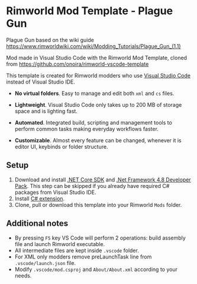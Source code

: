 # Rimworld Mod Template - Plague Gun

Plague Gun based on the wiki guide https://www.rimworldwiki.com/wiki/Modding_Tutorials/Plague_Gun_(1.1)

Mod made in Visual Studio Code with the Rimworld Mod Template, cloned from https://github.com/onoira/rimworld-vscode-template

This template is created for Rimworld modders who use [Visual Studio Code](https://code.visualstudio.com/) instead of Visual Studio IDE.

* __No virtual folders__. Easy to manage and edit both `xml` and `cs` files.

* __Lightweight__. Visual Studio Code only takes up to 200 MB of storage space and is lighting fast.

* __Automated__. Integrated build, scripting and management tools to perform common tasks making everyday workflows faster.

* __Customizable__. Almost every feature can be changed, whenever it is editor UI, keybinds or folder structure.

## Setup
1. Download and install [.NET Core SDK](https://dotnet.microsoft.com/download/dotnet-core) and [.Net Framework 4.8 Developer Pack](https://dotnet.microsoft.com/download/dotnet-framework/net48). This step can be skipped if you already have required C# packages from Visual Studio IDE.
2. Install [C# extension](https://marketplace.visualstudio.com/items?itemName=ms-dotnettools.csharp).
3. Clone, pull or download this template into your Rimworld `Mods` folder.

## Additional notes
* By pressing `F5` key VS Code will perform 2 operations: build assembly file and launch Rimworld executable. 
* All intermediate files are kept inside `.vscode` folder.
* For XML only modders remove preLaunchTask line from `.vscode/launch.json` file.
* Modify `.vscode/mod.csproj` and `About/About.xml` according to your needs.
 
